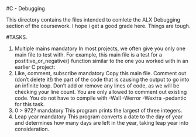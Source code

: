 #C - Debugging

This directory contains the files intended to comlete the ALX Debugging section of the coursework. I hope i get a good grade here. Things are tough.

#TASKS.
1.	Multiple mains mandatory In most projects, we often give you only one main file to test with. For example, this main file is a test for a postitive_or_negative() function similar to the one you worked with in an earlier C project:
2.	Like, comment, subscribe mandatory Copy this main file. Comment out (don’t delete it!) the part of the code that is causing the output to go into an infinite loop.
Don’t add or remove any lines of code, as we will be checking your line count. You are only allowed to comment out existing code. You do not have to compile with -Wall -Werror -Wextra -pedantic for this task.
2.	0 > 972? mandatory This program prints the largest of three integers.
3.	Leap year mandatory This program converts a date to the day of year and determines how many days are left in the year, taking leap year into consideration.

